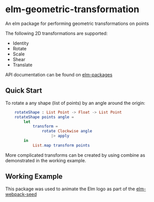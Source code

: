 # elm-geometric-transformation
An elm package for performing geometric transformations on points

The following 2D transformations are supported:
* Identity
* Rotate
* Scale
* Shear
* Translate

API documentation can be found on [elm-packages](http://package.elm-lang.org/packages/benansell/elm-geometric-transformation/latest)

## Quick Start
To rotate a any shape (list of points) by an angle around the origin:

```elm
    rotateShape : List Point -> Float -> List Point
    rotateShape points angle =
        let
            transform =
                rotate Clockwise angle
                    |> apply
        in
            List.map transform points
```

More complicated transforms can be created by using combine as demonstrated in the working example.


## Working Example
This package was used to animate the Elm logo as part of the [elm-webpack-seed](https://github.com/benansell/elm-webpack-seed)
